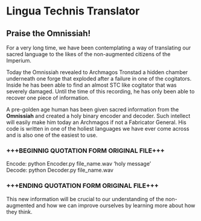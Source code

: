 # Lingua Technis Translator
## Praise the Omnissiah!
For a very long time, we have been contemplating a way of translating our sacred language to the likes of the non-augmented citizens of the Imperium.  

Today the Omnissiah revealed to Archmagos Tronstad a hidden chamber underneath one forge that exploded after a failure in one of the cogitators. Inside he has been able to find an almost STC like cogitator that was severely damaged. Until the time of this recording, he has only been able to recover one piece of information.  

A pre-golden age human has been given sacred information from the **Omnissiah** and created a holy binary encoder and decoder. Such intellect will easily make him today an Archmagos if not a Fabricator General. His code is written in one of the holiest languages we have ever come across and is also one of the easiest to use.  

### +++BEGINNIG QUOTATION FORM ORIGINAL FILE+++
Encode: 	python Encoder.py file_name.wav ‘holy message’  
Decode:	python Decoder.py file_name.wav
### +++ENDING QUOTATION FORM ORIGINAL FILE+++

This new information will be crucial to our understanding of the non-augmented and how we can improve ourselves by learning more about how they think.
